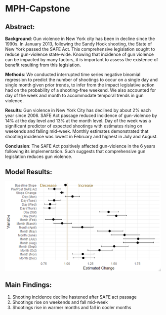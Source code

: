 # MPH-Capstone

## Abstract:
**Background**: Gun violence in New York city has been in decline since the 1990s. In January 2013, following the Sandy Hook shooting, the State of New York passed the SAFE Act. This comprehensive legislation sought to reduce gun-violence state-wide. Knowing that incidence of gun violence can be impacted by many factors, it is important to assess the existence of benefit resulting from this legislation.

**Methods**: We conducted interrupted time series negative binomial regression to predict the number of shootings to occur on a single day and single month given prior trends, to infer from the impact legislative action had on the probability of a shooting-free weekend. We also accounted for day of the week and month to accommodate temporal trends in gun violence.

**Results**: Gun violence in New York City has declined by about 2% each year since 2006. SAFE Act passage reduced incidence of gun-violence by 14% at the day level and 13% at the month level. Day of the week was a significant predictor of expected shootings with estimates rising on weekends and falling mid-week. Monthly estimates demonstrated that shooting incidence was lowest in February and highest in July and August.

**Conclusion**: The SAFE Act positively affected gun-violence in the 6 years following its implementation. Such suggests that comprehensive gun legislation reduces gun violence.

## Model Results:

![alt text](https://github.com/weberrc/MPH-Capstone/blob/main/model_results%20graphic.png)

## Main Findings:

1. Shooting incidence decline hastened after SAFE act passage
2. Shootings rise on weekends and fall mid-week
3. Shootings rise in warmer months and fall in cooler months
